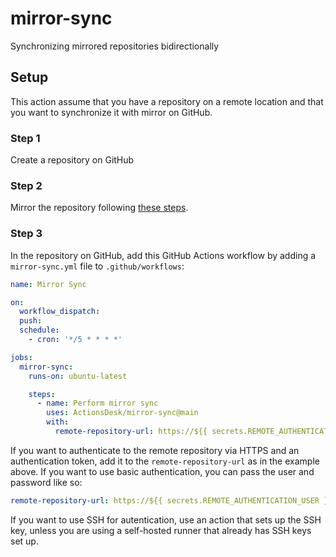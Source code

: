# mirror-sync

Synchronizing mirrored repositories bidirectionally

## Setup

This action assume that you have a repository on a remote location and that you want to synchronize it with mirror on GitHub.

### Step 1

Create a repository on GitHub

### Step 2

Mirror the repository following [these steps](https://docs.github.com/en/repositories/creating-and-managing-repositories/duplicating-a-repository#mirroring-a-repository).

### Step 3

In the repository on GitHub, add this GitHub Actions workflow by adding a `mirror-sync.yml` file to `.github/workflows`:

```yml
name: Mirror Sync

on:
  workflow_dispatch:
  push:
  schedule:
    - cron: '*/5 * * * *'

jobs:
  mirror-sync:
    runs-on: ubuntu-latest

    steps:
      - name: Perform mirror sync
        uses: ActionsDesk/mirror-sync@main
        with:
          remote-repository-url: https://${{ secrets.REMOTE_AUTHENTICATION_TOKEN }}@example.com/remote-repository.git
```

If you want to authenticate to the remote repository via HTTPS and an authentication token, add it to the `remote-repository-url` as in the example above.
If you want to use basic authentication, you can pass the user and password like so:

```yml
remote-repository-url: https://${{ secrets.REMOTE_AUTHENTICATION_USER }}:${{ secrets.REMOTE_AUTHENTICATION_PASSWORD }}@example.com/remote-repository
```

If you want to use SSH for autentication, use an action that sets up the SSH key, unless you are using a self-hosted runner that already has SSH keys set up.
